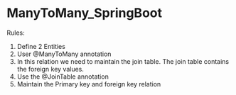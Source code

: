# ManyToMany_SpringBoot
Rules:
1. Define 2 Entities
2. User @ManyToMany annotation
3. In this relation we need to maintain the join table. The join table contains the foreign key values.
4. Use the @JoinTable annotation
5. Maintain the Primary key and foreign key relation

